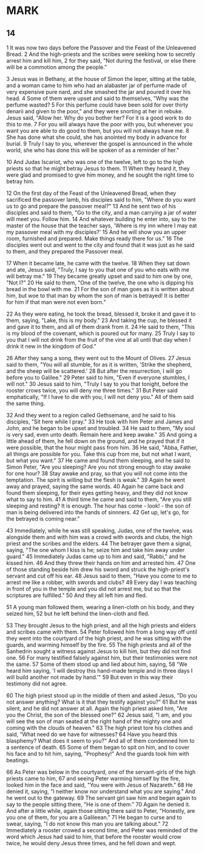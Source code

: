 # MARK

## 14

1 It was now two days before the Passover and the Feast of the Unleavened Bread. 2 And the high-priests and the scribes were seeking how to secretly arrest him and kill him, 2 for they said, "Not during the festival, or else there will be a commotion among the people."

3 Jesus was in Bethany, at the house of Simon the leper, sitting at the table, and a woman came to him who had an alabaster jar of perfume made of very expensive pure nard, and she smashed the jar and poured it over his head. 4 Some of them were upset and said to themselves, "Why was the perfume wasted? 5 For this perfume could have been sold for over thirty denarii and given to the poor," and they were snorting at her in rebuke. Jesus said, "Allow her. Why do you bother her? For it is a good work to do this to me. 7 For you will always have the poor with you, but whenever you want you are able to do good to them, but you will not always have me. 8 She has done what she could, she has anointed my body in advance for burial. 9 Truly I say to you, wherever the gospel is announced in the whole world, she who has done this will be spoken of as a reminder of her." 

10 And Judas Iscariot, who was one of the twelve, left to go to the high priests so that he might betray Jesus to them. 11 When they heard it, they were glad and promised to give him money, and he sought the right time to betray him.

12 On the first day of the Feast of the Unleavened Bread, when they sacrificed the passover lamb, his disciples said to him, "Where do you want us to go and prepare the passover meal?" 13 And he sent two of his disciples and said to them, "Go to the city, and a man carrying a jar of water will meet you. Follow him. 14 And whatever building he enter into, say to the master of the house that the teacher says, 'Where is my inn where I may eat my passover meal with my disciples?' 15 And he will show you an upper room, furnished and prepared. Make things ready there for us." 16 The disciples went out and went to the city and found that it was just as he said to them, and they prepared the Passover meal.

17 When it became late, he came with the twelve. 18 When they sat down and ate, Jesus said, "Truly, I say to you that one of you who eats with me will betray me." 19 They became greatly upset and said to him one by one, "Not I?" 20 He said to them, "One of the twelve, the one who is dipping his bread in the bowl with me. 21 For the son of man goes as it is written about him, but woe to that man by whom the son of man is betrayed! It is better for him if that man were not even born." 

22 As they were eating, he took the bread, blessed it, broke it and gave it to them, saying, "Lake, this is my body." 23 And taking the cup, he blessed it and gave it to them, and all of them drank from it. 24 He said to them, "This is my blood of the covenant, which is poured out for many. 25 Truly I say to you that I will not drink from the fruit of the vine at all until that day when I drink it new in the kingdom of God."

26 After they sang a song, they went out to the Mount of Olives. 27 Jesus said to them, "You will all stumble, for as it is written, 'Strike the shepherd, and the sheep will be scattered.' 28 But after the resurrection, I will go before you to Galilee." 29 Peter said to him, "Even if everyone stumbles, I will not." 30 Jesus said to him, "Truly I say to you that tonight, before the rooster crows twice, you will deny me three times." 31 But Peter said emphatically, "If I have to die with you, I will not deny you." All of them said the same thing.

32 And they went to a region called Gethsemane, and he said to his disciples, "Sit here while I pray." 33 He took with him Peter and James and John, and he began to be upset and troubled. 34 He said to them, "My soul is very sad, even unto death. Remain here and keep awake." 35 And going a little ahead of them, he fell down on the ground, and he prayed that if it were possible, that the hour might pass from him. 36 He said, "Abba, Father, all things are possible for you. Take this cup from me, but not what I want, but what you want." 37 He came and found them sleeping, and he said to Simon Peter, "Are you sleeping? Are you not strong enough to stay awake for one hour? 38 Stay awake and pray, so that you will not come into the temptation. The spirit is willing but the flesh is weak." 39 Again he went away and prayed, saying the same words. 40 Again he came back and found them sleeping, for their eyes getting heavy, and they did not know what to say to him. 41 A third time he came and said to them, "Are you still sleeping and resting? It is enough. The hour has come - look! - the son of man is being delivered into the hands of sinnners. 42 Get up, let's go, for the betrayed is coming near."

43 Immediately, while he was still speaking, Judas, one of the twelve, was alongside them and with him was a crowd with swords and clubs, the high priest and the scribes and the elders. 44 The betrayer gave them a signal, saying, "The one whom I kiss is he; seize him and take him away under guard." 45 Immediately Judas came up to him and said, "Rabbi," and he kissed him. 46 And they threw their hands on him and arrested him. 47 One of those standing beside him drew his sword and struck the high-priest's servant and cut off his ear. 48 Jesus said to them, "Have you come to me to arrest me like a robber, with swords and clubs? 49 Every day I was teaching in front of you in the temple and you did not arrest me, but so that the scriptures are fulfilled." 50 And they all left him and fled.

51 A young man followed them, wearing a linen-cloth on his body, and they seized him, 52 but he left behind the linen-cloth and fled.

53 They brought Jesus to the high priest, and all the high priests and elders and scribes came with them. 54 Peter followed him from a long way off until they went into the courtyard of the high priest, and he was sitting with the guards, and warming himself by the fire. 55 The high priests and all of the Sanhedrin sought a witness against Jesus to kill him, but they did not find one. 56 For many testified falsely against him, but their testimonies were not the same. 57 Some of them stood up and lied about him, saying, 58 "We heard him saying, 'I will destroy this hand-made temple and in three days I will build another not made by hand.'" 59 But even in this way their testimony did not agree.

60 The high priest stood up in the middle of them and asked Jesus, "Do you not answer anything? What is it that they testify against you?" 61 But he was silent, and he did not answer at all. Again the high priest asked him, "Are you the Christ, the son of the blessed one?" 62 Jesus said, "I am, and you will see the son of man seated at the right hand of the mighty one and coming with the clouds of heaven." 63 The high priest tore his clothes and said, "What need do we have for witnesses? 64 Have you heard this blasphemy? What does it seem to you?" And all of them condemned him to a sentence of death. 65 Some of them began to spit on him, and to cover his face and to hit him, saying, "Prophesy!" And the guards took him with beatings.

66 As Peter was below in the courtyard, one of the servant-girls of the high priests came to him, 67 and seeing Peter warming himself by the fire, looked him in the face and said, "You were with Jesus of Nazareth." 68 He denied it, saying, "I neither know nor understand what you are saying." And he went out to the gateway. 69 The servant girl saw him and began again to say to the people sitting there, "He is one of them." 70 Again he denied it. And after a little while, again those sitting there said to Peter, "Honestly, are you one of them, for you are a Galileean." 71 He began to curse and to swear, saying, "I do not know this man you are talking about." 72 Immediately a rooster crowed a second time, and Peter was reminded of the word which Jesus had said to him, that before the rooster would crow twice, he would deny Jesus three times, and he fell down and wept.